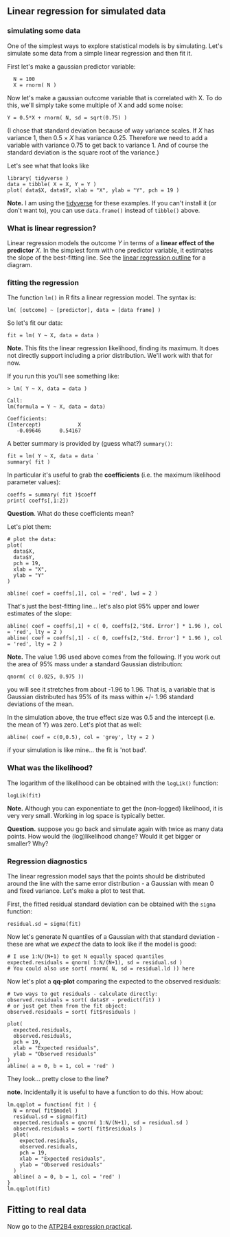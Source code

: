 ## Linear regression for simulated data

### simulating some data
One of the simplest ways to explore statistical models is by simulating.  Let's simulate some data from a simple linear regression and then fit it.

First let's make a gaussian predictor variable:
```
  N = 100
  X = rnorm( N )
```

Now let's make a gaussian outcome variable that is correlated with X. To do this, we'll simply take some multiple of X and add some noise:
```
Y = 0.5*X + rnorm( N, sd = sqrt(0.75) )
```

(I chose that standard deviation because of way variance scales.  If *X* has variance 1, then 0.5 × *X* has variance 0.25.  Therefore we need to add a variable with variance 0.75 to get back to variance 1.  And of course the standard deviation is the square root of the variance.)

Let's see what that looks like

```
library( tidyverse )
data = tibble( X = X, Y = Y )
plot( data$X, data$Y, xlab = "X", ylab = "Y", pch = 19 )
```

**Note.** I am using the [tidyverse](https://www.tidyverse.org) for these examples. If you can't install it (or don't
want to), you can use `data.frame()` instead of `tibble()` above.

### What is linear regression?

Linear regression models the outcome *Y* in terms of a **linear effect of the predictor** *X*.  In the simplest form with one predictor variable, it estimates the slope of the best-fitting line.  See the [linear regression outline](../../notes/Linear%20regression.pdf) for a diagram.

### fitting the regression

The function `lm()` in R fits a linear regression model.  The syntax is:

```
lm( [outcome] ~ [predictor], data = [data frame] )
```

So let's fit our data:
```
fit = lm( Y ~ X, data = data )
```

**Note.** This fits the linear regression likelihood, finding its maximum.  It does not directly support including a prior distribution.  We'll work with that for now.

If you run this you'll see something like: 

```
> lm( Y ~ X, data = data )

Call:
lm(formula = Y ~ X, data = data)

Coefficients:
(Intercept)            X  
   -0.09646      0.54167  
```

A better summary is provided by (guess what?) `summary()`:

```
fit = lm( Y ~ X, data = data `
summary( fit )
```

In particular it's useful to grab the **coefficients** (i.e. the maximum likelihood parameter values):

```
coeffs = summary( fit )$coeff
print( coeffs[,1:2])
```

**Question**. What do these coefficients mean?  

Let's plot them:

```
# plot the data:
plot(
  data$X,
  data$Y,
  pch = 19,
  xlab = "X",
  ylab = "Y"
)

abline( coef = coeffs[,1], col = 'red', lwd = 2 )
```

That's just the best-fitting line... let's also plot 95% upper and lower estimates of the slope:
```
abline( coef = coeffs[,1] + c( 0, coeffs[2,'Std. Error'] * 1.96 ), col = 'red', lty = 2 )
abline( coef = coeffs[,1] - c( 0, coeffs[2,'Std. Error'] * 1.96 ), col = 'red', lty = 2 )
```

**Note.** The value 1.96 used above comes from the following.  If you work out the area of 95% mass under a standard Gaussian distribution:
```
qnorm( c( 0.025, 0.975 ))
```
you will see it stretches from about -1.96 to 1.96.  That is, a variable that is Gaussian distributed has 95% of its mass within +/- 1.96 standard deviations of the mean.

In the simulation above, the true effect size was 0.5 and the intercept (i.e. the mean of Y) was zero.  Let's plot that as well:
```
abline( coef = c(0,0.5), col = 'grey', lty = 2 )
```
if your simulation is like mine... the fit is 'not bad'.

### What was the likelihood?

The logarithm of the likelihood can be obtained with the `logLik()` function:
```
logLik(fit)
```
**Note.** Although you can exponentiate to get the (non-logged) likelihood, it is very very small. Working in log space is typically better.

**Question.** suppose you go back and simulate again with twice as many data points.  How would the (log)likelihood change?  Would it get bigger or smaller?  Why?

### Regression diagnostics

The linear regression model says that the points should be distributed around the line with the same error distribution - a Gaussian with mean 0 and fixed variance.  Let's make a plot to test that.

First, the fitted residual standard deviation can be obtained with the `sigma` function:
```
residual.sd = sigma(fit)
```

Now let's generate N quantiles of a Gaussian with that standard deviation - these are what we *expect* the data to look like if the model is good:

```
# I use 1:N/(N+1) to get N equally spaced quantiles
expected.residuals = qnorm( 1:N/(N+1), sd = residual.sd )
# You could also use sort( rnorm( N, sd = residual.ld )) here
```

Now let's plot a **qq-plot** comparing the expected to the observed residuals:
```
# two ways to get residuals - calculate directly:
observed.residuals = sort( data$Y - predict(fit) )
# or just get them from the fit object:
observed.residuals = sort( fit$residuals )

plot(
  expected.residuals,
  observed.residuals,
  pch = 19,
  xlab = "Expected residuals",
  ylab = "Observed residuals"
)
abline( a = 0, b = 1, col = 'red' )
```

They look... pretty close to the line?

**note.** Incidentally it is useful to have a function to do this.  How about:
```
lm.qqplot = function( fit ) {
  N = nrow( fit$model )
  residual.sd = sigma(fit)
  expected.residuals = qnorm( 1:N/(N+1), sd = residual.sd )
  observed.residuals = sort( fit$residuals )
  plot(
    expected.residuals,
    observed.residuals,
    pch = 19,
    xlab = "Expected residuals",
    ylab = "Observed residuals"
  )
  abline( a = 0, b = 1, col = 'red' )
}
lm.qqplot(fit)
```

## Fitting to real data

Now go to the [ATP2B4 expression practical](atp2b4_practical.md).
